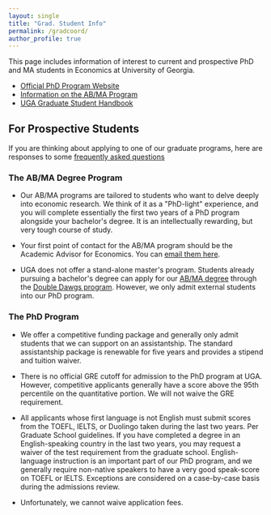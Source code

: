 ```yaml
---
layout: single
title: "Grad. Student Info"
permalink: /gradcoord/
author_profile: true
---
```


This page includes information of interest to current and prospective PhD and MA students in Economics at University of Georgia. 

* [Official PhD Program Website](https://www.terry.uga.edu/economics/phd/index.php)
* [Information on the AB/MA Program](https://www.terry.uga.edu/economics/prospective-ab-ma.php)
* [UGA Graduate Student Handbook](/files/graduatestudenthandbook)

## For Prospective Students

If you are thinking about applying to one of our graduate programs, here are responses to some [frequently asked questions](/gradcoord/faq.html)

### The AB/MA Degree Program

* Our AB/MA programs are tailored to students who want to delve deeply into economic research. We think of it as a "PhD-light" experience, and you will complete essentially the first two years of a PhD program alongside your bachelor's degree. It is an intellectually rewarding, but very tough course of study.

* Your first point of contact for the AB/MA program should be the Academic Advisor for Economics. You can [email them here](mailto://econua@uga.edu).

* UGA does not offer a stand-alone master's program. Students already pursuing a bachelor's degree can apply for our [AB/MA degree](https://www.terry.uga.edu/economics/prospective-ab-ma.php) through the [Double Dawgs program](http://doubledawgs.uga.edu/). However, we only admit external students into our PhD program.

### The PhD Program

* We offer a competitive funding package and generally only admit students that we can support on an assistantship. The standard assistantship package is renewable for five years and provides a stipend and tuition waiver.

* There is no official GRE cutoff for admission to the PhD program at UGA. However, competitive applicants generally have a score above the 95th percentile on the quantitative portion. We will not waive the GRE requirement.

* All applicants whose first language is not English must submit scores from the TOEFL, IELTS, or Duolingo taken during the last two years. Per Graduate School guidelines. If you have completed a degree in an English-speaking country in the last two years, you may request a waiver of the test requirement from the graduate school. English-language instruction is an important part of our PhD program, and we generally require non-native speakers to have a very good speak-score on TOEFL or IELTS. Exceptions are considered on a case-by-case basis during the admissions review.

* Unfortunately, we cannot waive application fees.




<!-- ## Working Papers -->

